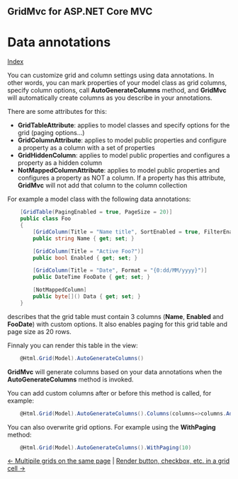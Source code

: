 ## GridMvc for ASP.NET Core MVC

# Data annotations

[Index](Documentation.md)

You can customize grid and column settings using data annotations. In other words, you can mark properties of your model class as grid columns, specify column options, call **AutoGenerateColumns** method, and **GridMvc** will automatically create columns as you describe in your annotations.

There are some attributes for this:

* **GridTableAttribute**: applies to model classes and specify options for the grid (paging options...)
* **GridColumnAttribute**: applies to model public properties and configure a property as a column with a set of properties
* **GridHiddenColumn**: applies to model public properties and configures a property as a hidden column
* **NotMappedColumnAttribute**: applies to model public properties and configures a property as NOT a column. If a property has this attribute, **GridMvc** will not add that column to the column collection

For example a model class with the following data annotations:
 
```c#
    [GridTable(PagingEnabled = true, PageSize = 20)]
    public class Foo
    {
        [GridColumn(Title = "Name title", SortEnabled = true, FilterEnabled = true)]
        public string Name { get; set; }

        [GridColumn(Title = "Active Foo?")]
        public bool Enabled { get; set; }

        [GridColumn(Title = "Date", Format = "{0:dd/MM/yyyy}")]
        public DateTime FooDate { get; set; }

        [NotMappedColumn]
        public byte[]() Data { get; set; }
    }
```
describes that the grid table must contain 3 columns (**Name**, **Enabled** and **FooDate**) with custom options. It also enables paging for this grid table and page size as 20 rows.

Finnaly you can render this table in the view:

```c#
    @Html.Grid(Model).AutoGenerateColumns()
```

**GridMvc** will generate columns based on your data annotations when the **AutoGenerateColumns** method is invoked. 

You can add custom columns after or before this method is called, for example:

```c#
    @Html.Grid(Model).AutoGenerateColumns().Columns(columns=>columns.Add(foo=>foo.Child.Price))
```

You can also overwrite grid options. For example using the **WithPaging** method:

```c#
    @Html.Grid(Model).AutoGenerateColumns().WithPaging(10)
```


[<- Multipile grids on the same page](Multipile_grids_on_the_same_page.md) | [Render button, checkbox, etc. in a grid cell ->](Render_button_checkbox_etc_in_a_grid_cell.md)